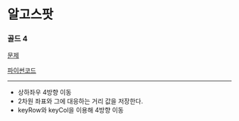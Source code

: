# 알고스팟
### 골드 4
[문제](https://www.acmicpc.net/problem/1261)

[파이썬코드](1261.py)

---

- 상하좌우 4방향 이동
- 2차원 좌표와 그에 대응하는 거리 값을 저장한다.
- keyRow와 keyCol을 이용해 4방향 이동
